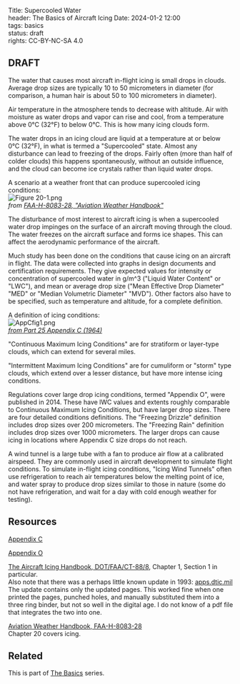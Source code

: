 Title: Supercooled Water    
header: The Basics of Aircraft Icing
Date: 2024-01-2 12:00  
tags: basics  
status: draft  
rights: CC-BY-NC-SA 4.0

## DRAFT

The water that causes most aircraft in-flight icing is small drops in clouds. 
Average drop sizes are typically 10 to 50 micrometers in diameter
(for comparison, a human hair is about 50 to 100 micrometers in diameter).

Air temperature in the atmosphere tends to decrease with altitude. 
Air with moisture as water drops and vapor can rise and cool, 
from a temperature above 0°C (32°F) to below 0°C. 
This is how many icing clouds form. 

The water drops in an icing cloud are liquid at a temperature at or below 0°C (32°F), 
in what is termed a "Supercooled" state. 
Almost any disturbance can lead to freezing of the drops. 
Fairly often (more than half of colder clouds) this happens 
spontaneously, without an outside influence, and the cloud 
can become ice crystals rather than liquid water drops. 

A scenario at a weather front that can produce supercooled icing conditions:  
![Figure 20-1.png](/images%2FFAA-H-8083-28%2FFigure%2020-1.png)  
_from [FAA-H-8083-28, "Aviation Weather Handbook"](https://www.faa.gov/regulationspolicies/handbooksmanuals/aviation/faa-h-8083-28-aviation-weather-handbook)_  

The disturbance of most interest to aircraft icing is when a supercooled 
water drop impinges on the surface of an aircraft moving through the cloud. 
The water freezes on the aircraft surface and forms ice shapes. 
This can affect the aerodynamic performance of the aircraft. 

Much study has been done on the conditions that cause icing on an aircraft in flight. 
The data were collected into graphs in design documents and certification requirements. 
They give expected values for intensity or concentration of supercooled water in g/m^3 
("Liquid Water Content" or "LWC"), 
and mean or average drop size 
("Mean Effective Drop Diameter" "MED" or "Median Volumetric Diameter" "MVD"). 
Other factors also have to be specified, such as temperature and altitude, 
for a complete definition. 

A definition of icing conditions:  
![AppCfig1.png](/images%2FAppCfig1.png)  
_[from Part 25 Appendix C (1964)](https://www.ecfr.gov/current/title-14/chapter-I/subchapter-C/part-25/appendix-Appendix%20C%20to%20Part%2025)_  

"Continuous Maximum Icing Conditions" are for stratiform or layer-type clouds, 
which can extend for several miles.  

"Intermittent Maximum Icing Conditions" are for cumuliform  or "storm" type clouds, 
which extend over a lesser distance, but have more intense icing conditions.  

Regulations cover large drop icing conditions, 
termed "Appendix O", were published in 2014. 
These have lWC values and extents roughly comparable to Continuous Maximum Icing Conditions, 
but have larger drop sizes. There are four detailed conditions definitions. 
The "Freezing Drizzle" definition includes drop sizes over 200 micrometers. 
The "Freezing Rain" definition includes drop sizes over 1000 micrometers. 
The larger drops can cause icing in locations where Appendix C 
size drops do not reach. 

A wind tunnel is a large tube with a fan to produce air flow at a calibrated airspeed. 
They are commonly used in aircraft development to simulate flight conditions. 
To simulate in-flight icing conditions, 
"Icing Wind Tunnels" often use refrigeration to reach air temperatures below the melting point of ice, 
and water spray to produce drop sizes similar to those in nature
(some do not have refrigeration, and wait for a day with cold enough weather for testing).

## Resources

[Appendix C](https://www.ecfr.gov/current/title-14/chapter-I/subchapter-C/part-25/appendix-Appendix%20C%20to%20Part%2025)

[Appendix O](https://www.ecfr.gov/current/title-14/chapter-I/subchapter-C/part-25/subpart-F/subject-group-ECFR3f07132c2c2d01e/section-25.1420)  

[The Aircraft Icing Handbook, DOT/FAA/CT-88/8](https://apps.dtic.mil/sti/pdfs/ADA238039.pdf), 
Chapter 1, Section 1 in particular.  
Also note that there was a perhaps little known update in 1993: [apps.dtic.mil](https://apps.dtic.mil/sti/pdfs/ADA276499.pdf) The update contains only the updated pages. 
This worked fine when one printed the pages, punched holes, and manually substituted them into a three ring binder, 
but not so well in the digital age. 
I do not know of a pdf file that integrates the two into one.  

[Aviation Weather Handbook, FAA-H-8083-28](https://www.faa.gov/regulationspolicies/handbooksmanuals/aviation/faa-h-8083-28-aviation-weather-handbook)  
Chapter 20 covers icing. 

## Related  

This is part of [The Basics]({filename}basics.md) series.  


